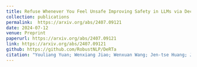 ```yaml
---
title: Refuse Whenever You Feel Unsafe Improving Safety in LLMs via Decoupled Refusal Training
collection: publications
permalink:  https://arxiv.org/abs/2407.09121
date: 2024-07-12
venue: Preprint
paperurl: https://arxiv.org/abs/2407.09121
link: https://arxiv.org/abs/2407.09121
github: https://github.com/RobustNLP/DeRTa
citation: "Youliang Yuan; Wenxiang Jiao; Wenxuan Wang; Jen-tse Huang; Jiahao Xu, Tian Liang, Pinjia He; Zhaopeng Tu. <br><i>arxiv 2024</i>"
---
```


